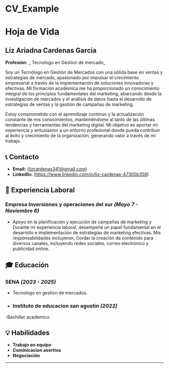 # CV_Example
# Hoja de Vida

## Liz Ariadna Cardenas Garcia 
**Profesión:** _ Tecnologo  en Gestion de mercado_

 Soy un Tecnólogo en Gestión de Mercados con una sólida base en ventas y estrategias de mercado, apasionado por impulsar el crecimiento empresarial a través de la implementación de soluciones innovadoras y efectivas. Mi formación académica me ha proporcionado un conocimiento integral de los principios fundamentales del marketing, abarcando desde la investigación de mercados y el análisis de datos hasta el desarrollo de estrategias de ventas y la gestión de campañas de marketing.
 
 Estoy comprometido con el aprendizaje continuo y la actualización constante de mis conocimientos, manteniéndome al tanto de las últimas tendencias y herramientas del marketing digital. Mi objetivo es aportar mi experiencia y entusiasmo a un entorno profesional donde pueda contribuir al éxito y crecimiento de la organización, generando valor a través de mi trabajo.

## 📞 Contacto
- **Email:** (lizcardenas341@gmail.com)
- **LinkedIn:** (https://www.linkedin.com/in/liz-cardenas-47305b358)

## 🏢 Experiencia Laboral
### **Empresa Inversiones y operaciones del sur** _(Mayo 7 - Noviembre 6)_
- Apoyo en la planificación y ejecución de campañas de marketing y Durante mi experiencia laboral, desempeñé un papel fundamental en el desarrollo e implementación de estrategias de marketing efectivas. Mis responsabilidades incluyeron, Cordar la creación de contenido para diversos canales, incluyendo redes sociales, correo electrónico y publicidad online.

## 🎓 Educación
### **SENA** _(2023 - 2025)_
- Tecnologo en gestion de mercados.
  
- ### **Instituto de educacion san agustin** _(2022)_
-Bachiller academico.

## 💡 Habilidades
- **Trabajo en equipo**
- **Cominicacion asertiva**
- **Negociación**



---


